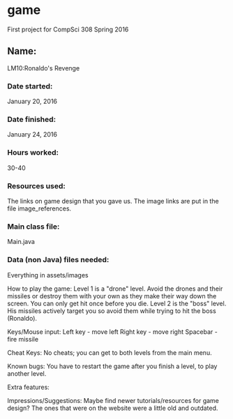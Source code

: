 # game
First project for CompSci 308 Spring 2016

## Name:
LM10:Ronaldo's Revenge

### Date started:
January 20, 2016

### Date finished:
January 24, 2016

### Hours worked:
30-40

### Resources used:
The links on game design that you gave us. The image links are put in the file image_references.

### Main class file:
Main.java

### Data (non Java) files needed:
Everything in assets/images

How to play the game:
Level 1 is a "drone" level. Avoid the drones and their missiles or destroy them with your own as they make their way down the screen. You can only get hit once before you die.
Level 2 is the "boss" level. His missiles actively target you so avoid them while trying to hit the boss (Ronaldo).

Keys/Mouse input:
Left key - move left
Right key - move right
Spacebar - fire missile

Cheat Keys:
No cheats; you can get to both levels from the main menu.

Known bugs:
You have to restart the game after you finish a level, to play another level.

Extra features:

Impressions/Suggestions:
Maybe find newer tutorials/resources for game design? The ones that were on the website were a little old and outdated.

